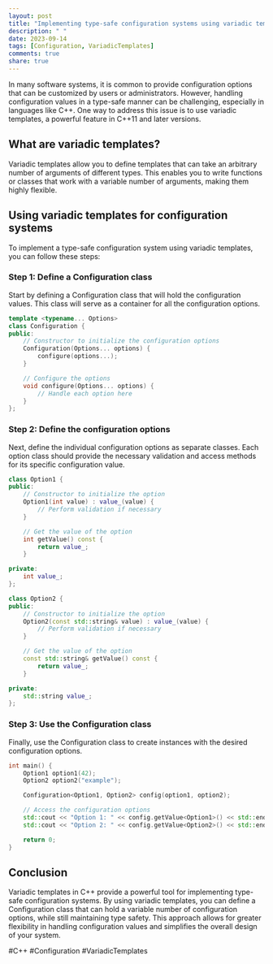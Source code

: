 ```yaml
---
layout: post
title: "Implementing type-safe configuration systems using variadic templates in C++"
description: " "
date: 2023-09-14
tags: [Configuration, VariadicTemplates]
comments: true
share: true
---
```


In many software systems, it is common to provide configuration options that can be customized by users or administrators. However, handling configuration values in a type-safe manner can be challenging, especially in languages like C++. One way to address this issue is to use variadic templates, a powerful feature in C++11 and later versions.

## What are variadic templates?

Variadic templates allow you to define templates that can take an arbitrary number of arguments of different types. This enables you to write functions or classes that work with a variable number of arguments, making them highly flexible.

## Using variadic templates for configuration systems

To implement a type-safe configuration system using variadic templates, you can follow these steps:

### Step 1: Define a Configuration class

Start by defining a Configuration class that will hold the configuration values. This class will serve as a container for all the configuration options.

```cpp
template <typename... Options>
class Configuration {
public:
    // Constructor to initialize the configuration options
    Configuration(Options... options) {
        configure(options...);
    }

    // Configure the options
    void configure(Options... options) {
        // Handle each option here
    }
};
```

### Step 2: Define the configuration options

Next, define the individual configuration options as separate classes. Each option class should provide the necessary validation and access methods for its specific configuration value.

```cpp
class Option1 {
public:
    // Constructor to initialize the option
    Option1(int value) : value_(value) {
        // Perform validation if necessary
    }

    // Get the value of the option
    int getValue() const {
        return value_;
    }

private:
    int value_;
};

class Option2 {
public:
    // Constructor to initialize the option
    Option2(const std::string& value) : value_(value) {
        // Perform validation if necessary
    }

    // Get the value of the option
    const std::string& getValue() const {
        return value_;
    }

private:
    std::string value_;
};
```

### Step 3: Use the Configuration class

Finally, use the Configuration class to create instances with the desired configuration options.

```cpp
int main() {
    Option1 option1(42);
    Option2 option2("example");

    Configuration<Option1, Option2> config(option1, option2);

    // Access the configuration options
    std::cout << "Option 1: " << config.getValue<Option1>() << std::endl;
    std::cout << "Option 2: " << config.getValue<Option2>() << std::endl;

    return 0;
}
```

## Conclusion

Variadic templates in C++ provide a powerful tool for implementing type-safe configuration systems. By using variadic templates, you can define a Configuration class that can hold a variable number of configuration options, while still maintaining type safety. This approach allows for greater flexibility in handling configuration values and simplifies the overall design of your system.

#C++ #Configuration #VariadicTemplates